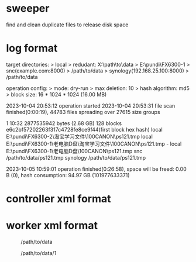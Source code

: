 # sweeper
find and clean duplicate files to release disk space

# log format
target directories:
    > local
        > redudant: X:\path\to\data
        > E:\pundi\FX6300-1
    > snc(example.com:8000)
        > /path/to/data
    > synology(192.168.25.100:8000)
        > /path/to/data

operation config:
    > mode: dry-run
    > max deletion: 10
    > hash algorithm: md5
    > block size: 16 * 1024 * 1024 (16.00 MB)

2023-10-04 20:53:12 operation started
2023-10-04 20:53:31 file scan finished(0:00:19), 44783 files spreading over 27615 size groups

1 10:32 2877535942 bytes (2.68 GB) 128 blocks e6c2bf57202263f317c4728fe8ce9f44(first block hex hash)
      local      E:\pundi\FX6300-2\淘宝学习文件\100CANON\ps121.tmp
      local      E:\pundi\FX6300-1\老电脑D盘\淘宝学习文件\100CANON\ps121.tmp
    - local      E:\pundi\FX6300-1\老电脑D盘\100CANON\ps121.tmp
      snc        /path/to/data/ps121.tmp
      synology   /path/to/data/ps121.tmp

2023-10-05 10:59:01 operation finished(0:26:58), space will be freed: 0.00 B (0), hash consumption: 94.97 GB (101977633371)

# controller xml format
<?xml version="1.0" encoding="UTF-8"?>
<ctrl ns="nameserver.com:1234">
    <host alias="snc" />
    <host alias="backup" />
</ctrl>

# worker xml format
<?xml version="1.0" encoding="UTF-8"?>
<worker alias="snc" expose="public.com:1234" ns="nameserver.com:1234">
    <dir>/path/to/data</dir>
    <dir redudant="true">/path/to/data/1</dir>
</worker>
